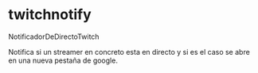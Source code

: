 # twitchnotify
NotificadorDeDirectoTwitch


Notifica si un streamer en concreto esta en directo y si es el caso se abre en una nueva pestaña de google.
